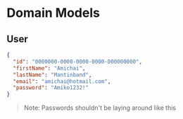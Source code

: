 # Domain Models

## User

```json
{
  "id": "0000000-0000-0000-0000-000000000",
  "firstName": "Amichai",
  "lastName": "Mantinband",
  "email": "amichai@hotmail.com",
  "password": "Amiko1232!"
}
```

> Note: Passwords shouldn't be laying around like this